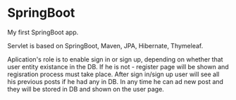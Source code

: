 # SpringBoot
My first SpringBoot app.

Servlet is based on SpringBoot, Maven, JPA, Hibernate, Thymeleaf.

Aplication's role is to enable sign in or sign up,
depending on whether that user entity existance in the DB.
If he is not - register page will be shown and regisration process must take place.
After sign in/sign up user will see all his previous posts if he had any in DB.
In any time he can ad new post and they will be stored in DB and shown on the user page.



